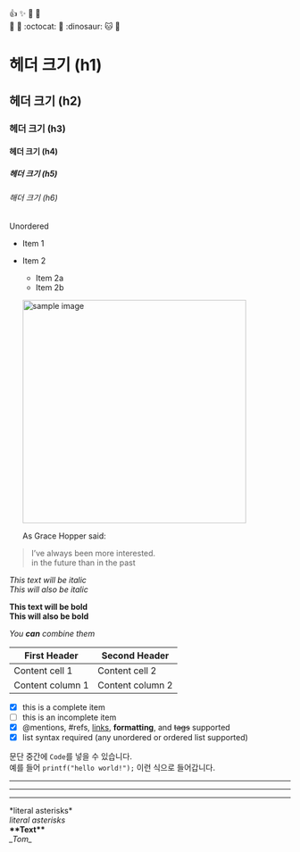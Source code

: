 
 
:+1: :sparkles: :camel: :tada:  
:rocket: :metal: :octocat:   :tomato: :dinosaur: :cat: :tiger:


# 헤더 크기 (h1)
## 헤더 크기 (h2)
### 헤더 크기 (h3)
#### 헤더 크기 (h4)
##### 헤더 크기 (h5)
###### 해더 크기 (h6)


Unordered
* Item 1
* Item 2
  * Item 2a
  * Item 2b
  
  
  <a href="#"><img src="https://github.com/C:\Users\Public\Pictures\Sample Pictures/images/desert2.jpg" width="400px" alt="sample image"></a> 
  
  
  As Grace Hopper said:

> I’ve always been more interested.  
> in the future than in the past



*This text will be italic*  
_This will also be italic_  

**This text will be bold**  
__This will also be bold__  

*You **can** combine them*


First Header | Second Header
------------ | -------------
Content cell 1 | Content cell 2
Content column 1 | Content column 2



- [x] this is a complete item  
- [ ] this is an incomplete item  
- [x] @mentions, #refs, [links](), **formatting**, and <del>tags</del> supported  
- [x] list syntax required (any unordered or ordered list supported)  

문단 중간에 `Code`를 넣을 수 있습니다.  
예를 들어 `printf("hello world!");` 이런 식으로 들어갑니다.


------------------------------------------------
*********************************
__________________________________________



\*literal asterisks\*  
*literal asterisks*  
__\*\*Text\*\*__  
_\_Tom\__

